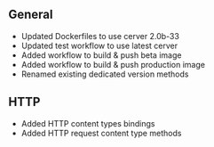 ## General
- Updated Dockerfiles to use cerver 2.0b-33
- Updated test workflow to use latest cerver
- Added workflow to build & push beta image
- Added workflow to build & push production image
- Renamed existing dedicated version methods

## HTTP
- Added HTTP content types bindings
- Added HTTP request content type methods